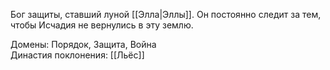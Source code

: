 Бог защиты, ставший луной [[Элла|Эллы]]. Он постоянно следит за тем, чтобы Исчадия не вернулись в эту землю.<br>

Домены: Порядок, Защита, Война<br>
Династия поклонения: [[Льёс]]<br>
